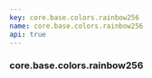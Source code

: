 ```yaml
---
key: core.base.colors.rainbow256
name: core.base.colors.rainbow256
api: true
---
```


### core.base.colors.rainbow256
